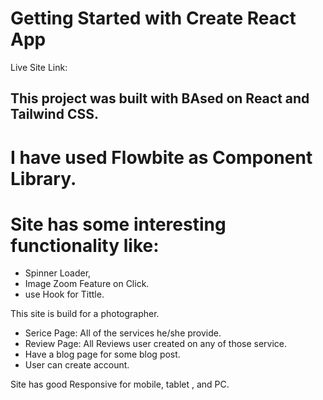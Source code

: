 # Getting Started with Create React App

Live Site Link: 

## This project was built with BAsed on React and Tailwind CSS.
# I have used Flowbite as Component Library.

# Site has some interesting functionality like:
* Spinner Loader,
* Image Zoom Feature on Click.
* use Hook for Tittle.

This site is build for a photographer.
* Serice Page: All of the services he/she provide.
* Review Page: All Reviews user created on any of those service.  
* Have a blog  page for some blog post.
* User can create account.

Site has good Responsive for mobile, tablet , and PC.

